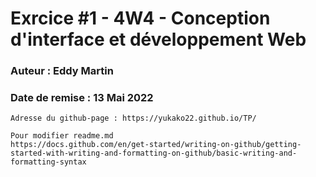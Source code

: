 # Exrcice #1 - 4W4 - Conception d'interface et développement Web
### Auteur : Eddy Martin
### Date de remise : 13 Mai 2022

```
Adresse du github-page : https://yukako22.github.io/TP/

Pour modifier readme.md
https://docs.github.com/en/get-started/writing-on-github/getting-started-with-writing-and-formatting-on-github/basic-writing-and-formatting-syntax
